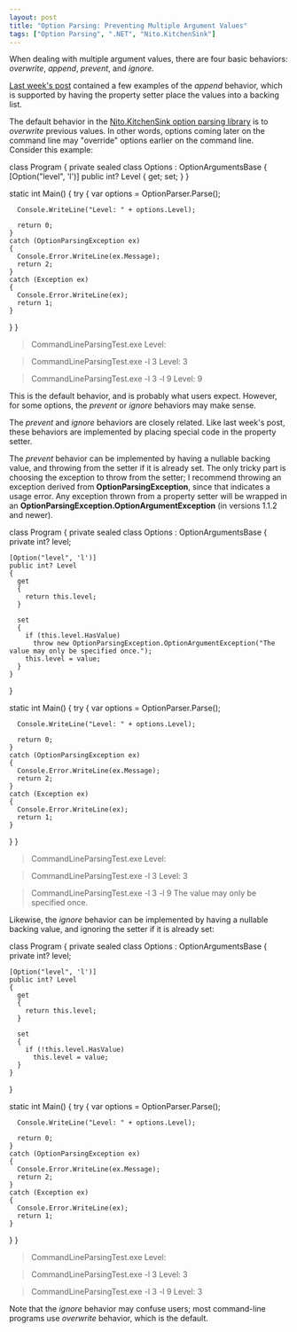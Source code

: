 ```yaml
---
layout: post
title: "Option Parsing: Preventing Multiple Argument Values"
tags: ["Option Parsing", ".NET", "Nito.KitchenSink"]
---
```



When dealing with multiple argument values, there are four basic behaviors: _overwrite_, _append_, _prevent_, and _ignore_.





[Last week's post](http://blog.stephencleary.com/2011/07/option-parsing-allowing-multiple.html) contained a few examples of the _append_ behavior, which is supported by having the property setter place the values into a backing list.





The default behavior in the [Nito.KitchenSink option parsing library](http://nuget.org/List/Packages/Nito.KitchenSink.OptionParsing) is to _overwrite_ previous values. In other words, options coming later on the command line may "override" options earlier on the command line. Consider this example:




class Program
{
  private sealed class Options : OptionArgumentsBase
  {
    [Option("level", 'l')]
    public int? Level { get; set; }
  }

  static int Main()
  {
    try
    {
      var options = OptionParser.Parse<Options>();

      Console.WriteLine("Level: " + options.Level);

      return 0;
    }
    catch (OptionParsingException ex)
    {
      Console.Error.WriteLine(ex.Message);
      return 2;
    }
    catch (Exception ex)
    {
      Console.Error.WriteLine(ex);
      return 1;
    }
  }
}



> CommandLineParsingTest.exe
Level:

> CommandLineParsingTest.exe -l 3
Level: 3

> CommandLineParsingTest.exe -l 3 -l 9
Level: 9




This is the default behavior, and is probably what users expect. However, for some options, the _prevent_ or _ignore_ behaviors may make sense.





The _prevent_ and _ignore_ behaviors are closely related. Like last week's post, these behaviors are implemented by placing special code in the property setter.





The _prevent_ behavior can be implemented by having a nullable backing value, and throwing from the setter if it is already set. The only tricky part is choosing the exception to throw from the setter; I recommend throwing an exception derived from **OptionParsingException**, since that indicates a usage error. Any exception thrown from a property setter will be wrapped in an **OptionParsingException.OptionArgumentException** (in versions 1.1.2 and newer).




class Program
{
  private sealed class Options : OptionArgumentsBase
  {
    private int? level;

    [Option("level", 'l')]
    public int? Level
    {
      get
      {
        return this.level;
      }

      set
      {
        if (this.level.HasValue)
          throw new OptionParsingException.OptionArgumentException("The value may only be specified once.");
        this.level = value;
      }
    }
  }

  static int Main()
  {
    try
    {
      var options = OptionParser.Parse<Options>();

      Console.WriteLine("Level: " + options.Level);

      return 0;
    }
    catch (OptionParsingException ex)
    {
      Console.Error.WriteLine(ex.Message);
      return 2;
    }
    catch (Exception ex)
    {
      Console.Error.WriteLine(ex);
      return 1;
    }
  }
}



> CommandLineParsingTest.exe
Level:

> CommandLineParsingTest.exe -l 3
Level: 3

> CommandLineParsingTest.exe -l 3 -l 9
The value may only be specified once.




Likewise, the _ignore_ behavior can be implemented by having a nullable backing value, and ignoring the setter if it is already set:




class Program
{
  private sealed class Options : OptionArgumentsBase
  {
    private int? level;

    [Option("level", 'l')]
    public int? Level
    {
      get
      {
        return this.level;
      }

      set
      {
        if (!this.level.HasValue)
          this.level = value;
      }
    }
  }

  static int Main()
  {
    try
    {
      var options = OptionParser.Parse<Options>();

      Console.WriteLine("Level: " + options.Level);

      return 0;
    }
    catch (OptionParsingException ex)
    {
      Console.Error.WriteLine(ex.Message);
      return 2;
    }
    catch (Exception ex)
    {
      Console.Error.WriteLine(ex);
      return 1;
    }
  }
}



> CommandLineParsingTest.exe
Level:

> CommandLineParsingTest.exe -l 3
Level: 3

> CommandLineParsingTest.exe -l 3 -l 9
Level: 3




Note that the _ignore_ behavior may confuse users; most command-line programs use _overwrite_ behavior, which is the default.

